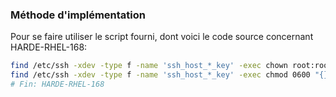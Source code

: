 ### Méthode d'implémentation
Pour se faire utiliser le script fourni, dont voici le code source concernant HARDE-RHEL-168:
```bash
find /etc/ssh -xdev -type f -name 'ssh_host_*_key' -exec chown root:root "{}" ";"
find /etc/ssh -xdev -type f -name 'ssh_host_*_key' -exec chmod 0600 "{}" ";"
# Fin: HARDE-RHEL-168
```
